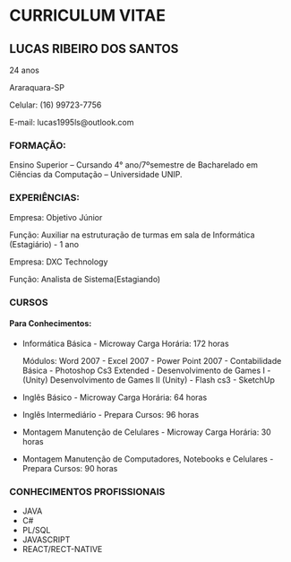 # CURRICULUM VITAE


<h2>LUCAS RIBEIRO DOS SANTOS</h2>

<p>24 anos </p>
<p>Araraquara-SP</p>
<p>Celular: (16) 99723-7756 </p>
<p>E-mail: lucas1995ls@outlook.com</p>

<h3>FORMAÇÃO:</h3>
<p>Ensino Superior – Cursando 4° ano/7ºsemestre de Bacharelado em Ciências da Computação – Universidade UNIP.</p>

<h3>EXPERIÊNCIAS:</h3>
<p>Empresa: Objetivo Júnior</p>
<p>Função: Auxiliar na estruturação de turmas em sala de Informática (Estagiário) - 1 ano</p>
<p></p>
<p>Empresa: DXC Technology</p>
<p>Função: Analista de Sistema(Estagiando)</p>

<h3>CURSOS</h3>
<h4>Para Conhecimentos:</h4>
<ul>
  <li> Informática Básica - Microway Carga Horária: 172 horas</li>
  <p> Módulos: Word 2007 - Excel 2007 - Power Point 2007 - Contabilidade Básica - 
      Photoshop Cs3 Extended - Desenvolvimento de Games I - (Unity) 
      Desenvolvimento de Games II (Unity) - Flash cs3 - SketchUp</p>
  <li><p>Inglês Básico - Microway Carga Horária: 64 horas</p></li>
  <li><p>Inglês Intermediário - Prepara Cursos: 96 horas</p></li>
  <li><p>Montagem Manutenção de Celulares - Microway Carga Horária: 30 horas</p></li>
  <li><p>Montagem Manutenção de Computadores, Notebooks e Celulares - Prepara Cursos: 90 horas</p></li>
</ul>
<h3>CONHECIMENTOS PROFISSIONAIS </h3>
  <ul>
    <li>JAVA</li>
    <li>C#</li>
    <li>PL/SQL</li>
    <li>JAVASCRIPT</li>
    <li>REACT/RECT-NATIVE</li>
  </ul>
    
    
